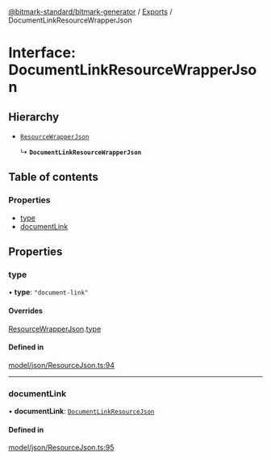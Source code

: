 [@bitmark-standard/bitmark-generator](../API.md) / [Exports](../modules.md) / DocumentLinkResourceWrapperJson

# Interface: DocumentLinkResourceWrapperJson

## Hierarchy

- [`ResourceWrapperJson`](ResourceWrapperJson.md)

  ↳ **`DocumentLinkResourceWrapperJson`**

## Table of contents

### Properties

- [type](DocumentLinkResourceWrapperJson.md#type)
- [documentLink](DocumentLinkResourceWrapperJson.md#documentLink)

## Properties

### type

• **type**: ``"document-link"``

#### Overrides

[ResourceWrapperJson](ResourceWrapperJson.md).[type](ResourceWrapperJson.md#type)

#### Defined in

[model/json/ResourceJson.ts:94](https://github.com/getMoreBrain/bitmark-generator/blob/de39d9c/src/model/json/ResourceJson.ts#L94)

___

### documentLink

• **documentLink**: [`DocumentLinkResourceJson`](DocumentLinkResourceJson.md)

#### Defined in

[model/json/ResourceJson.ts:95](https://github.com/getMoreBrain/bitmark-generator/blob/de39d9c/src/model/json/ResourceJson.ts#L95)
